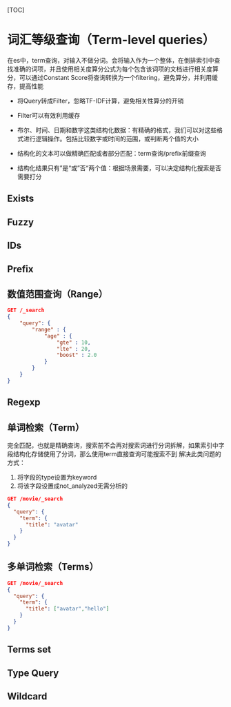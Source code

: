 [TOC]





# 词汇等级查询（Term-level queries）
在es中，term查询，对输入不做分词。会将输入作为一个整体，在倒排索引中查找准确的词项，并且使用相关度算分公式为每个包含该词项的文档进行相关度算分，可以通过Constant Score将查询转换为一个filtering，避免算分，并利用缓存，提高性能

+ 将Query转成Filter，忽略TF-IDF计算，避免相关性算分的开销
+ Filter可以有效利用缓存

+ 布尔、时间、日期和数字这类结构化数据：有精确的格式，我们可以对这些格式进行逻辑操作。包括比较数字或时间的范围，或判断两个值的大小
+ 结构化的文本可以做精确匹配或者部分匹配：term查询/prefix前缀查询
+ 结构化结果只有”是“或”否“两个值：根据场景需要，可以决定结构化搜索是否需要打分
## Exists
## Fuzzy
## IDs
## Prefix
## 数值范围查询（Range）
```json
GET /_search
{
    "query": {
        "range" : {
            "age" : {
                "gte" : 10,
                "lte" : 20,
                "boost" : 2.0
            }
        }
    }
}
```
## Regexp
## 单词检索（Term）
完全匹配，也就是精确查询，搜索前不会再对搜索词进行分词拆解，如果索引中字段结构化存储使用了分词，那么使用term直接查询可能搜索不到
解决此类问题的方式：
1. 将字段的type设置为keyword
2. 将该字段设置成not_analyzed无需分析的
```json
GET /movie/_search
{
  "query": {
    "term": {
      "title": "avatar"
    }
  }
}
```
## 多单词检索（Terms）
```json
GET /movie/_search
{
  "query": {
    "term": {
      "title": ["avatar","hello"]
    }
  }
}
```
## Terms set
## Type Query
## Wildcard


